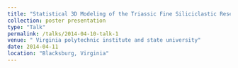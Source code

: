 ```yaml
---
title: "Statistical 3D Modeling of the Triassic Fine Siliciclastic Reservoir in the An-Sai Oil Field, Shaanxi, Central China"
collection: poster presentation
type: "Talk"
permalink: /talks/2014-04-10-talk-1
venue: " Virginia polytechnic institute and state university"
date: 2014-04-11
location: "Blacksburg, Virginia"
---
```

